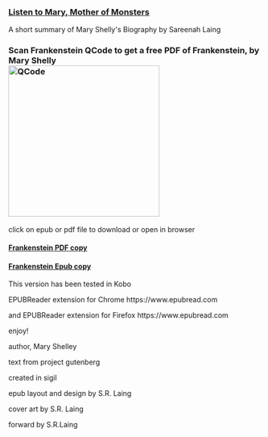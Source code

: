 ### [ Listen to Mary, Mother of Monsters](https://drive.google.com/file/d/1HSfUQYXJX-BPKwDDCSB9LPJlK10JNyyh/view?usp=sharing)
A short summary of Mary Shelly's Biography by Sareenah Laing
### Scan Frankenstein QCode to get a free PDF of Frankenstein, by Mary Shelly<br> <img src="https://github.com/slaing77/frank.github.io/blob/main/qrcode_frank_shelley.com.png" alt="QCode" style="width:300px;"/><br>

click on epub or pdf file to download or open in browser
#### [Frankenstein PDF copy](https://github.com/slaing77/frank.github.io/blob/main/Frankenstein%20-%20Shelley%2C%20Mary.pdf)
#### [Frankenstein Epub copy](https://github.com/slaing77/frank.github.io/raw/main/frankenstein.epub)
<p>This version has been tested in Kobo
<p></p>EPUBReader extension for Chrome https://www.epubread.com</p>
<p></p>and EPUBReader extension for Firefox https://www.epubread.com</p>
<p> enjoy!</p>

<p>author, Mary Shelley</p>
<p>text from project gutenberg</p>
<p>created in sigil</p>
<p>epub layout and design by S.R. Laing</p>
<p>cover art by S.R. Laing</p>
<p>forward by S.R.Laing </p>
